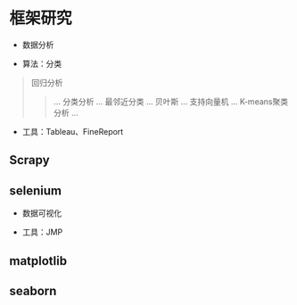 # 框架研究

+ 数据分析
- 算法：分类
> 回归分析
>> ...
> 分类分析
>> ...
> 最邻近分类
>> ...
> 贝叶斯
>> ...
> 支持向量机
>> ...
> K-means聚类分析
>> ...
- 工具：Tableau、FineReport

## Scrapy

## selenium

+ 数据可视化
- 工具：JMP

## matplotlib

## seaborn


